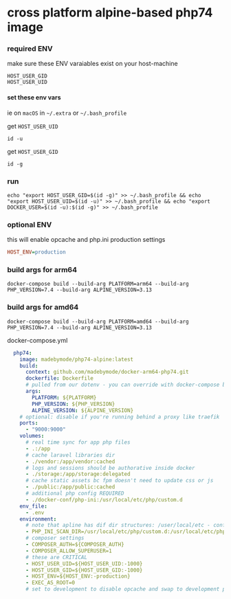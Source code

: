 # cross platform alpine-based php74 image



### required ENV

 make sure these ENV varaiables exist on your host-machine

```
HOST_USER_GID
HOST_USER_UID
```
#### set these env vars

ie on `macOS` in `~/.extra` or `~/.bash_profile`

get `HOST_USER_UID`

```
id -u
```


get `HOST_USER_GID`
```
id -g
```


### run
```
echo "export HOST_USER_GID=$(id -g)" >> ~/.bash_profile && echo "export HOST_USER_UID=$(id -u)" >> ~/.bash_profile && echo "export DOCKER_USER=$(id -u):$(id -g)" >> ~/.bash_profile
```


### optional ENV

this will enable opcache and php.ini production settings

```ini
HOST_ENV=production
```

### build args for arm64

```
docker-compose build --build-arg PLATFORM=arm64 --build-arg PHP_VERSION=7.4 --build-arg ALPINE_VERSION=3.13
```


### build args for amd64

```
docker-compose build --build-arg PLATFORM=amd64 --build-arg PHP_VERSION=7.4 --build-arg ALPINE_VERSION=3.13
```


docker-compose.yml
```yaml
  php74:
    image: madebymode/php74-alpine:latest
    build:
      context: github.com/madebymode/docker-arm64-php74.git
      dockerfile: Dockerfile
      # pulled from our dotenv - you can override with docker-compose build --build-arg PLATFORM=arm64
      args:
        PLATFORM: ${PLATFORM}
        PHP_VERSION: ${PHP_VERSION}
        ALPINE_VERSION: ${ALPINE_VERSION}
    # optional: disable if you're running behind a proxy like traefik
    ports:
      - "9000:9000"
    volumes:
      # real time sync for app php files
      - .:/app
      # cache laravel libraries dir
      - ./vendor:/app/vendor:cached
      # logs and sessions should be authorative inside docker
      - ./storage:/app/storage:delegated
      # cache static assets bc fpm doesn't need to update css or js
      - ./public:/app/public:cached
      # additional php config REQUIRED
      - ./docker-conf/php-ini:/usr/local/etc/php/custom.d
    env_file:
      - .env
    environment:
      # note that apline has dif dir structures: /user/local/etc - conf.d need to be scanned here for all modules from image
      - PHP_INI_SCAN_DIR=/usr/local/etc/php/custom.d:/usr/local/etc/php/conf.d/
      # composer settings
      - COMPOSER_AUTH=${COMPOSER_AUTH}
      - COMPOSER_ALLOW_SUPERUSER=1
      # these are CRITICAL
      - HOST_USER_UID=${HOST_USER_UID:-1000}
      - HOST_USER_GID=${HOST_USER_GID:-1000}
      - HOST_ENV=${HOST_ENV:-production}
      - EXEC_AS_ROOT=0
      # set to development to disable opcache and swap to development php.ini settings


```
